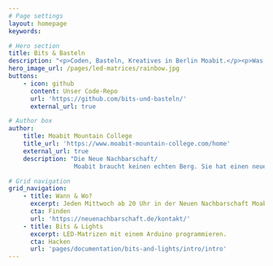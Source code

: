 ```yaml
---
# Page settings
layout: homepage
keywords:

# Hero section
title: Bits & Basteln
description: "<p>Coden, Basteln, Kreatives in Berlin Moabit.</p><p>Was musst du können um dabei zu sein? Gar nichts, einfach <b>mitmachen</b></p>"
hero_image_url: /pages/led-matrices/rainbow.jpg
buttons:
    - icon: github
      content: Unser Code-Repo
      url: 'https://github.com/bits-und-basteln/'
      external_url: true

# Author box
author:
    title: Moabit Mountain College
    title_url: 'https://www.moabit-mountain-college.com/home'
    external_url: true
    description: "Die Neue Nachbarschaft/
                  Moabit braucht keinen echten Berg. Sie hat einen neuen aus sich selbst heraus geboren und ragt auf diesem weit über Berlin hinaus."

# Grid navigation
grid_navigation:
    - title: Wann & Wo?
      excerpt: Jeden Mittwoch ab 20 Uhr in der Neuen Nachbarschaft Moabit.
      cta: Finden
      url: 'https://neuenachbarschaft.de/kontakt/'
    - title: Bits & Lights
      excerpt: LED-Matrizen mit einem Arduino programmieren.
      cta: Hacken
      url: 'pages/documentation/bits-and-lights/intro/intro'
---
```


